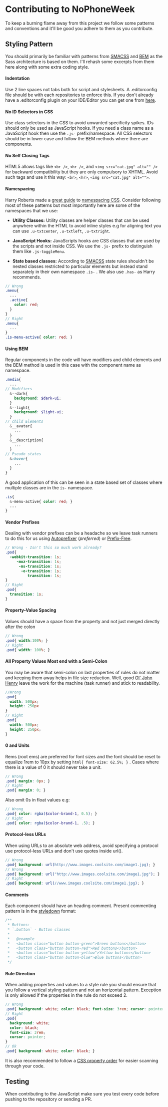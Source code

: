 # Contributing to NoPhoneWeek

To keep a burning flame away from this project we follow some
patterns and conventions and it'll be good you adhere to them
as you contribute.

## Styling Pattern
You should primarily be familiar with patterns from [SMACSS](https://smacss.com/) and [BEM](https://en.bem.info/method/) as the Sass architecture is based on them. I'll rehash some excerpts from them here along with some extra coding style.

#### Indentation
Use 2 line spaces not tabs both for script and stylesheets. A .editorconfig file should be with each repositories to enforce this. If you don't already have a .editorconfig plugin on your IDE/Editor you can get one from [here](http://editorconfig.org).

#### No ID Selectors in CSS
Use  class selectors in the CSS to avoid unwanted specificity spikes. IDs should only be used as JavaScript hooks.  If you need a class name as a JavaScript hook then use the `.js-` prefix/namespace. All CSS selectors should be in lower case and follow the BEM methods where there are components.

#### No Self Closing Tags
HTML5 allows tags like `<br />`, `<hr />`, and `<img src="cat.jpg" alt="" />` for backward compatibility but they are only compulsory to XHTML. Avoid such tags and use it this way: `<br>`, `<hr>`, `<img src="cat.jpg" alt="">`.

#### Namespacing
Harry Roberts made a [great guide](http://csswizardry.com/2015/08/bemit-taking-the-bem-naming-convention-a-step-further/) to [namespacing CSS](http://csswizardry.com/2015/03/more-transparent-ui-code-with-namespaces/). Consider following most of these patterns but most importantly here are some of the namespaces that we use:

* **Utility Classes:** Utility classes are helper classes that can be used anywhere within the HTML to avoid inline styles e.g for aligning text you can use `.u-txtcenter`, `.u-txtleft`, `.u-txtright`.

* **JavaScript Hooks:** JavaScripts hooks are CSS classes that are used by the scripts and not inside CSS. We use the `.js-` prefix to distinguish them like `.js-toggleMenu`.

* **State based classes:** According to [SMACSS](https://smacss.com/book/type-state) state rules shouldn't be nested classes restricted to particular elements but instead stand separately in their own namespace `.is-` . We also use `.has-` as Harry recommends.

```scss
// Wrong
.menu{
  ...
  .active{
    color: red;
  }
}
// Right
.menu{
  ...
}
.is-menu-active{ color: red; }
```

#### Using BEM
Regular components in the code will have modifiers and child elements and the BEM method is used in this case with the component name as namespace.

```scss
.media{
  ...
// Modifiers
  &--dark{
    background: $dark-ui;
  }
  &--light{
    background: $light-ui;
  }
// child Elements
  &__avatar{
    ...
  }
  &__description{
    ...
  }
// Pseudo states
  &:hover{
    ...
  }
}
```
A good application of this can be seen in a state based set of classes where multiple classes are in the `is-` namespace.

```scss
.is{
  &-menu-active{ color: red; }
  ...
}
```

#### Vendor Prefixes
Dealing with vendor prefixes can be a headache so we leave task runners to do this for us using [Autoprefixer](https://github.com/postcss/autoprefixer) (_preferred_) or [Prefix-Free](https://leaverou.github.io/prefixfree/).

```scss
// Wrong - Isn't this so much work already?
.pod{
  -webkit-transition: 1s;
     -moz-transition: 1s;
      -ms-transition: 1s;
       -o-transition: 1s;
          transition: 1s;
}
// Right
.pod{
  transition: 1s;
}
```

#### Property-Value Spacing
Values should have a space from the property and not just merged directly after the colon

```scss
// Wrong
.pod{ width:100%; }
// Right
.pod{ width: 100%; }
```

#### All Property Values Most end with a Semi-Colon
You may be aware that semi-colon on last properties of rules do not matter and keeping them away helps in file size reduction. Well, good [Ol' John Henry](http://daverupert.com/2015/02/john-henry/) leave the work for the machine (task runner) and stick to readability.

```scss
//Wrong
.pod{
  width: 500px;
  height: 250px
}
// Right
.pod{
  width: 500px;
  height: 250px;
}
```

#### 0 and Units
Rems (root ems) are preferred for font sizes and the font should be reset to equalize 1rem to 10px by setting `html{ font-size: 62.5%; }` . Cases where there is a value of 0 it should never take a unit.

```scss
// Wrong
.pod{ margin: 0px; }
// Right
.pod{ margin: 0; }
```
Also omit 0s in float values e.g:
```scss
// Wrong
.pod{ color: rgba($color-brand-1, 0.5); }
// Right
.pod{ color: rgba($color-brand-1, .5); }
```

#### Protocol-less URLs
When using URLs to an absolute web address, avoid specifying a protocol use protocol-less URLs and don't use quotes inside url().

```scss
// Wrong
.pod{ background: url(http://www.images.coolsite.com/image1.jpg); }
// Wrong
.pod{ background: url("http://www.images.coolsite.com/image1.jpg"); }
// Right
.pod{ background: url(//www.images.coolsite.com/image1.jpg); }
```

#### Comments
Each component should have an heading comment. Present commenting pattern is in the [styledown](https://github.com/styledown/styledown) format:

```scss
/**
 * Buttons:
 * `.button` - Button classes
 *
 *   @example
 *   <button class="button button-green">Green buttons</button>
 *   <button class="button button-red">Red buttons</button>
 *   <button class="button button-yellow">Yellow buttons</button>
 *   <button class="button button-blue">Blue buttons</button>
 */
```

#### Rule Direction
When adding properties and values to a style rule you should ensure that you follow a vertical styling pattern and not an horizontal pattern. Exception is only allowed if the properties in the rule do not exceed 2.

```scss
// Wrong
.pod{ background: white; color: black; font-size: 3rem; cursor: pointer; }
// Right
.pod{
  background: white;
  color: black;
  font-size: 3rem;
  cursor: pointer;
}
// Ok
.pod{ background: white; color: black; }
```
It is also recommended to follow a [CSS property order](http://markdotto.com/2011/11/29/css-property-order/) for easier scanning through your code.

## Testing
When contributing to the JavaScript make sure you test every code before pushing to the repository or sending a PR.
